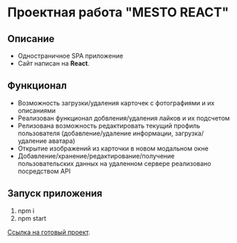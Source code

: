 # Проектная работа "MESTO REACT"

## Описание

* Одностраничное SPA приложение
* Сайт написан на **React**.

## Функционал

* Возможность загрузки/удаления карточек с фотографиями и их описаниями
* Реализован функционал добвления/удаления лайков и их подсчетом
* Релизована возможность редактировать текущий профиль пользователя (добавление/удаление информации, загрузка/удаление аватара)
* Открытие изображений из карточки в новом модальном окне 
* Добавление/хранение/редактирование/получение пользовательских данных на удаленном сервере реализовано посредством API

## Запуск приложения
1. npm i
2. npm start

[Ссылка на готовый проект](https://sysoev-kirill.github.io/mesto-react/).
